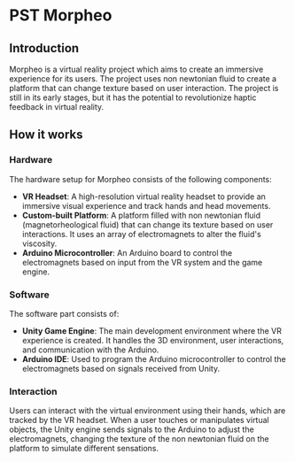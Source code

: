 # PST Morpheo

## Introduction

Morpheo is a virtual reality project which aims to create an immersive experience for its users. The project uses non newtonian fluid to create a platform that can change texture based on user interaction. The project is still in its early stages, but it has the potential to revolutionize haptic feedback in virtual reality.

## How it works

### Hardware

The hardware setup for Morpheo consists of the following components:

- **VR Headset**: A high-resolution virtual reality headset to provide an immersive visual experience and track hands and head movements.
- **Custom-built Platform**: A platform filled with non newtonian fluid (magnetorheological fluid) that can change its texture based on user interactions. It uses an array of electromagnets to alter the fluid's viscosity.
- **Arduino Microcontroller**: An Arduino board to control the electromagnets based on input from the VR system and the game engine.

### Software

The software part consists of:

- **Unity Game Engine**: The main development environment where the VR experience is created. It handles the 3D environment, user interactions, and communication with the Arduino.
- **Arduino IDE**: Used to program the Arduino microcontroller to control the electromagnets based on signals received from Unity.

### Interaction

Users can interact with the virtual environment using their hands, which are tracked by the VR headset. When a user touches or manipulates virtual objects, the Unity engine sends signals to the Arduino to adjust the electromagnets, changing the texture of the non newtonian fluid on the platform to simulate different sensations.
